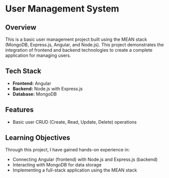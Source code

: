 # User Management System

## Overview

This is a basic user management project built using the MEAN stack (MongoDB, Express.js, Angular, and Node.js). This project demonstrates the integration of frontend and backend technologies to create a complete application for managing users.

## Tech Stack

- **Frontend:** Angular
- **Backend:** Node.js with Express.js
- **Database:** MongoDB

## Features

- Basic user CRUD (Create, Read, Update, Delete) operations

## Learning Objectives

Through this project, I have gained hands-on experience in:
- Connecting Angular (frontend) with Node.js and Express.js (backend)
- Interacting with MongoDB for data storage
- Implementing a full-stack application using the MEAN stack
